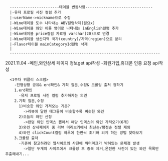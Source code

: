       ----------------------테이블 변동사항------------------------------
      |-유저 프로필 사진 컬럼 추가
      |-userName->nickname으로 수정
      |-Wine테이블 도수 나타내는 ABV컬럼삭제(필요x)
      |-Wine테이블 와인 이름 영어로 나타내는 inEnglish컬럼 추가
      |-Wine테이블 price컬럼 자료형 varchar(20)으로 변경
      |-Wine테이블 생산지역 국가(country)/지역(region)으로 분리
      |-Flavor테이블 mainCategoryId컬럼 삭제
      |
      -------------------------------------------------------------------

2021.11.04
      -메인,와인상세 페이지 정보get api작성
      -회원가입,휴대폰 인증 요청 api작성
      
      <1주차 위클리 스크럼>
        -진행상황 공유& erd확인& 기획 질문,수정& 크롤링 출처 정하기
        1.erd확인
          -유저 프로필 사진 컬럼 추가하자는 의견
        2.기획 질문,수정
          1)비슷한 와인 가져오는 기준?
            ->리뷰에 달린 태그들이 비슷할수록 비슷한 와인
          2)오늘의 와인 선정
            ->랜덤 와인 인덱스 뽑아서 해당 인덱스의 와인 가져오기(6개)
          3)와인 상세페이지 중 리뷰 미리보기에서 최신순/평점순 정렬 제외
          4)와인 clickCount컬럼 하루에 한번씩 초기화 되게 하는 방법 찾아보기
        3.크롤링 출처
          -기존에 참고하려던 웹사이트의 사진에 워터마크가 박혀있는 문제점 발생
            ->일단 두개의 사이트에서 크롤링 후 중복 제거,온전한 사진이 있는 와인 목록만 추출해내기...
